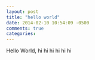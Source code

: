 ```yaml
---
layout: post
title: "hello world"
date: 2014-02-10 10:54:09 -0500
comments: true
categories: 
---
```


Hello World, hi hi hi hi hi hi
